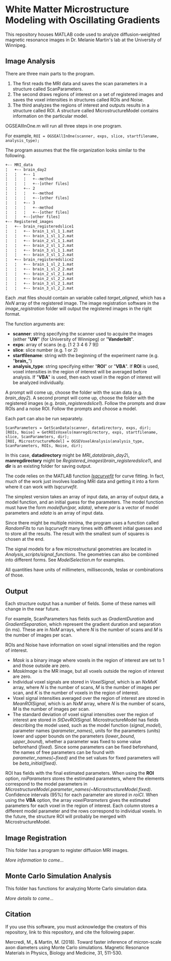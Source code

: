 # White Matter Microstructure Modeling with Oscillating Gradients

This repository houses MATLAB code used to analyze diffusion-weighted magnetic resonance images in Dr. Melanie Martin's lab at the University of Winnipeg.

## Image Analysis

There are three main parts to the program. 

 1. The first reads the MRI data and saves the scan parameters in a structure called ScanParameters.
 2. The second draws regions of interest on a set of registered images and  
    saves the voxel intensities in structures called ROIs and Noise.
 3. The third analyzes the regions of interest and outputs results in a structure called ROI. A structure called MicrostructureModel contains information on the particular model.

OGSEAllInOne.m will run all three steps in one program.

For example,
`ROI = OGSEAllInOne(scanner, exps, slice, startfilename, analysis_type);`

The program assumes that the file organization looks similar to the following.

```bash
+-- MRI_data
¦   +-- brain_day2
¦   ¦   +-- 1
¦   ¦   ¦   +--method
¦   ¦   ¦   +--[other files]
¦   ¦   +-- 2
¦   ¦   ¦   +--method
¦   ¦   ¦   +--[other files]
¦   ¦   +-- 3
¦   ¦   ¦   +--method
¦   ¦   ¦   +--[other files]
¦   ¦   +--[other files]
+-- Registered_images
¦   +-- brain_registeredslice1
¦   ¦   +-- brain_1_sl_1_1.mat
¦   ¦   +-- brain_1_sl_1_2.mat
¦   ¦   +-- brain_2_sl_1_1.mat
¦   ¦   +-- brain_2_sl_1_2.mat
¦   ¦   +-- brain_3_sl_1_1.mat
¦   ¦   +-- brain_3_sl_1_2.mat
¦   +-- brain_registeredslice2
¦   ¦   +-- brain_1_sl_2_1.mat
¦   ¦   +-- brain_1_sl_2_2.mat
¦   ¦   +-- brain_2_sl_2_1.mat
¦   ¦   +-- brain_2_sl_2_2.mat
¦   ¦   +-- brain_3_sl_2_1.mat
¦   ¦   +-- brain_3_sl_2_2.mat
```
Each .mat files should contain an variable called *target_aligned*, which has a *NxN* array of the registered image. The image registration software in the *image_registration* folder will output the registered images in the right format. 

The function arguments are:

 - **scanner**: string specifying the scanner used to acquire the images (either "**UW**" (for University of Winnipeg) or "**Vanderbilt**".
  - **exps**: array of scans (e.g. [1 2 3 4 6 7 9])
  - **slice**: slice number (e.g. 1 or 2)
  -  **startfilename**: string with the beginning of the experiment name (e.g. "**brain_**")
  -  **analysis_type**: string specifying either "**ROI**" or  "**VBA**".  If **ROI** is used, voxel intensities in the region of interest will be averaged before analysis. If "**VBA**" is used, then each voxel in the region of interest will be analyzed individually.

A prompt will come up, choose the folder with the scan data (e.g. *brain_day2*).
A second prompt will come up, choose the folder with the registered images (e.g. *brain_registeredslice1*). Follow the prompts and draw ROIs and a noise ROI. Follow the prompts and choose a model.

Each part can also be run separately.
```
ScanParameters = GetScanData(scanner, datadirectory, exps, dir);
[ROIs, Noise] = GetROIsVoxels(manregdirectory, exps, startfilename, slice, ScanParameters, dir);
[ROI, MicrostructureModel] = OGSEVoxelAnalysis(analysis_type, ScanParameters, ROIs, Noise, dir);
```
In this case, **datadirectory** might be *MRI_data\brain_day2\\*, **manregdirectory** might be *Registered_images\brain_registeredslice1\\*, and **dir** is an existing folder for saving output.

The code relies on the MATLAB function [*lsqcurvefit*](https://www.mathworks.com/help/optim/ug/lsqcurvefit.html) for curve fitting. In fact, much of the work just involves loading MRI data and getting it into a form where it can work with *lsqcurvefit*. 

The simplest version takes an array of input data, an array of output data, a model function, and an initial guess for the parameters. The model function must have the form *modelfun(par, xdata)*, where *par* is a vector of model parameters and *xdata* is an array of input data. 

Since there might be multiple minima, the program uses a function called *RandomFits* to run *lsqcurvefit* many times with different initial guesses and to store all the results. The result with the smallest sum of squares is chosen at the end.

The signal models for a few microstructural geometries are located in *Analysis_scripts/signal_functions*. The geometries can also be combined into different forms. See *ModelSelection.m* for examples.

All quantities have units of millimeters, milliseconds, teslas or combinations of those.

## Output

Each structure output has a number of fields. Some of these names will change in the near future.

For example, ScanParameters has fields such as *GradientDuration* and *GradientSeparation*, which represent the gradient duration and separation (in ms). These are in *NxM* arrays, where *N* is the number of scans and *M* is the number of images per scan.

ROIs and Noise have information on voxel signal intensities and the region of interest. 
 - *Mask* is a binary image where voxels in the region of interest are set to 1 and those outside are zero. 
 - *MaskImage* is the MR image, but all voxels outside the region of interest are zero. 
 - Individual voxel signals are stored in *VoxelSignal*, which is an *NxMxK* array, where *N* is the number of scans, *M* is the number of images per scan, and *K* is the number of voxels in the region of interest. 
 - Voxel signal intensities averaged over the region of interest are stored in *MeanROISignal*, which is an *NxM* array, where *N* is the number of scans, *M* is the number of images per scan.
 - The standard deviation of voxel signal intensities over the region of interest are stored in *StDevROISignal*.
MicrostructureModel has fields describing the model used, such as the model function (*signal_model*), parameter names (*parameter_names*), units for the parameters (units) lower and upper bounds on the parameters (*lower_bound*, *upper_bound*), whether a parameter was fixed to some value beforehand (*fixed*). Since some parameters can be fixed beforehand, the names of free parameters can be found with *parameter_names(~fixed)* and the set values for fixed parameters will be *beta_initial(fixed)*. 

ROI has fields with the final estimated parameters. When using the **ROI** option, *roiParameters* stores the estimated parameters, where the elements correspond to the model parameters in *MicrostructureModel.parameter_names(~MicrostructureModel.fixed)*. Confidence intervals (95%) for each parameter are stored in *roiCI*. When using the **VBA** option, the array *voxelParameters* gives the estimated parameters for each voxel in the region of interest. Each column stores a different model parameter and the rows correspond to individual voxels. In the future, the structure ROI will probably be merged with MicrostructureModel.

## Image Registration

This folder has a program to register diffusion MRI images.

*More information to come...*

## Monte Carlo Simulation Analysis

This folder has functions for analyzing Monte Carlo simulation data.

*More details to come...*

## Citation

If you use this software, you must acknowledge the creators of this repository, link to this repository, and cite the following paper.

Mercredi, M., & Martin, M. (2018). Toward faster inference of micron-scale axon diameters using Monte Carlo simulations. Magnetic Resonance Materials in Physics, Biology and Medicine, 31, 511-530.
